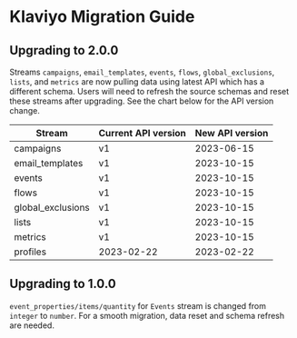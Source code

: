 # Klaviyo Migration Guide

## Upgrading to 2.0.0

Streams `campaigns`, `email_templates`, `events`, `flows`, `global_exclusions`, `lists`, and `metrics` are now pulling
data using latest API which has a different schema. Users will need to refresh the source schemas and reset these
streams after upgrading. See the chart below for the API version change.

| Stream            | Current API version | New API version |
| ----------------- | ------------------- | --------------- |
| campaigns         | v1                  | 2023-06-15      |
| email_templates   | v1                  | 2023-10-15      |
| events            | v1                  | 2023-10-15      |
| flows             | v1                  | 2023-10-15      |
| global_exclusions | v1                  | 2023-10-15      |
| lists             | v1                  | 2023-10-15      |
| metrics           | v1                  | 2023-10-15      |
| profiles          | 2023-02-22          | 2023-02-22      |

## Upgrading to 1.0.0

`event_properties/items/quantity` for `Events` stream is changed from `integer` to `number`.
For a smooth migration, data reset and schema refresh are needed.
